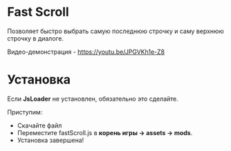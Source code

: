 # Fast Scroll
Позволяет быстро выбрать самую последнюю строчку и саму верхнюю строчку в диалоге.

Видео-демонстрация - https://youtu.be/JPGVKh1e-Z8

# Установка
Если __JsLoader__ не установлен, обязательно это сделайте.

Приступим:
* Скачайте файл
* Переместите fastScroll.js в __корень игры -> assets -> mods__.
* Установка завершена!
